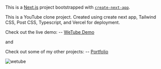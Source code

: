 This is a [Next.js](https://nextjs.org/) project bootstrapped with [`create-next-app`](https://github.com/vercel/next.js/tree/canary/packages/create-next-app).

This is a YouTube clone project. Created using create next app, Tailwind CSS, Post CSS, Typescript, and Vercel for deployment. 

Check out the live demo:
-- [WeTube Demo](https://we-tube-alpha.vercel.app/)

and

Check out some of my other projects:
-- [Portfolio](https://portfolio.kershdigital.com)

![wetube](https://github.com/theElephants/WeTube/assets/50935468/8cacb470-f892-4de6-bdc9-3adfedab093e)

